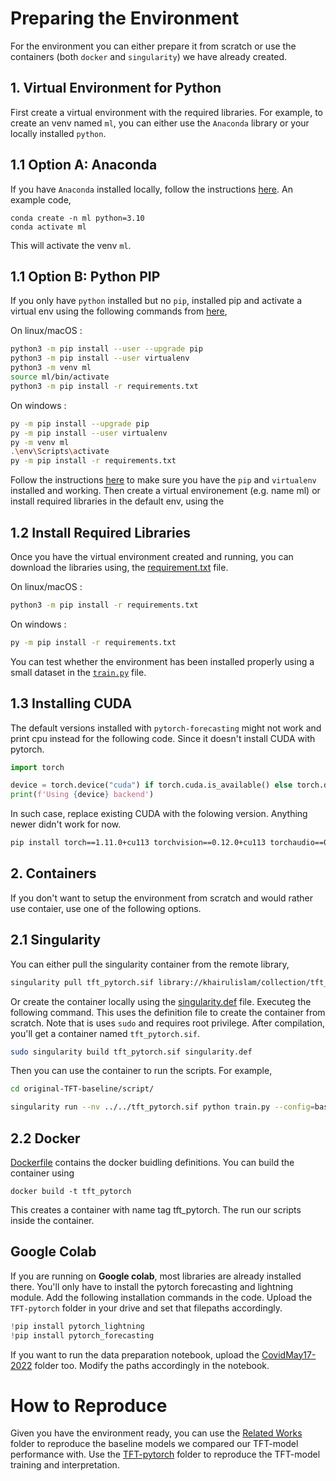 # Preparing the Environment
For the environment you can either prepare it from scratch or use the containers (both `docker` and `singularity`) we have already created.

## 1. Virtual Environment for Python
First create a virtual environment with the required libraries. For example, to create an venv named `ml`, you can either use the `Anaconda` library or your locally installed `python`.

## 1.1 Option A: Anaconda
If you have `Anaconda` installed locally, follow the instructions [here](https://conda.io/projects/conda/en/latest/user-guide/tasks/manage-environments.html). An example code,

```
conda create -n ml python=3.10
conda activate ml
```
This will activate the venv `ml`.


## 1.1 Option B: Python PIP

If you only have `python` installed but no `pip`, installed pip and activate a virtual env using the following commands from [here](https://packaging.python.org/en/latest/guides/installing-using-pip-and-virtual-environments/),

On linux/macOS :

```bash
python3 -m pip install --user --upgrade pip
python3 -m pip install --user virtualenv
python3 -m venv ml
source ml/bin/activate
python3 -m pip install -r requirements.txt
```

On windows :
```bash
py -m pip install --upgrade pip
py -m pip install --user virtualenv
py -m venv ml
.\env\Scripts\activate
py -m pip install -r requirements.txt
```

Follow the instructions [here](https://packaging.python.org/en/latest/guides/installing-using-pip-and-virtual-environments/) to make sure you have the `pip` and `virtualenv` installed and working. Then create a virtual environement (e.g. name ml) or install required libraries in the default env, using the 

## 1.2 Install Required Libraries
Once you have the virtual environment created and running, you can download the libraries using, the [requirement.txt](/requirements.txt) file. 

On linux/macOS :

```bash
python3 -m pip install -r requirements.txt
```

On windows :
```bash
py -m pip install -r requirements.txt
```

You can test whether the environment has been installed properly using a small dataset in the [`train.py`](/TFT-pytorch/script/train_simple.py) file.

## 1.3 Installing CUDA
The default versions installed with `pytorch-forecasting` might not work and print cpu instead for the following code. Since it doesn't install CUDA with pytorch.

```python
import torch

device = torch.device("cuda") if torch.cuda.is_available() else torch.device("cpu")
print(f'Using {device} backend')
```

In such case, replace existing CUDA with the folowing version. Anything newer didn't work for now.
```bash
pip install torch==1.11.0+cu113 torchvision==0.12.0+cu113 torchaudio==0.11.0+cu113 -f https://download.pytorch.org/whl/torch_stable.html
```

## 2. Containers
If you don't want to setup the environment from scratch and would rather use contaier, use one of the following options.

## 2.1 Singularity
You can either pull the singularity container from the remote library,
```bash
singularity pull tft_pytorch.sif library://khairulislam/collection/tft_pytorch:latest
```
Or create the container locally using the [singularity.def](/TFT-pytorch/singularity.def) file. Executeg the following command. This uses the definition file to create the container from scratch. Note that is uses `sudo` and requires root privilege. After compilation, you'll get a container named `tft_pytorch.sif`. 

```bash
sudo singularity build tft_pytorch.sif singularity.def
```

Then you can use the container to run the scripts. For example, 
```bash
cd original-TFT-baseline/script/

singularity run --nv ../../tft_pytorch.sif python train.py --config=baseline.json --output=../scratch/TFT_baseline
```

## 2.2 Docker

[Dockerfile](/Dockerfile) contains the docker buidling definitions. You can build the container using 
```
docker build -t tft_pytorch
```
This creates a container with name tag tft_pytorch. The run our scripts inside the container.

## Google Colab

If you are running on **Google colab**, most libraries are already installed there. You'll only have to install the pytorch forecasting and lightning module. Add the following installation commands in the code. Upload the `TFT-pytorch` folder in your drive and set that filepaths accordingly.

```python
!pip install pytorch_lightning
!pip install pytorch_forecasting
```

If you want to run the data preparation notebook, upload the [CovidMay17-2022](../dataset_raw/CovidMay17-2022/) folder too. Modify the paths accordingly in the notebook.

# How to Reproduce

Given you have the environment ready, you can use the [Related Works](/Related%20Works/) folder to reproduce the baseline models we compared our TFT-model performance with. Use the [TFT-pytorch](/TFT-pytorch/) folder to reproduce the TFT-model training and interpretation.